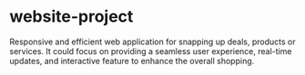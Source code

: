 # website-project
Responsive  and efficient web application for snapping up deals, products or services. It could focus on providing a seamless user experience, real-time updates, and interactive feature to enhance the overall shopping. 
